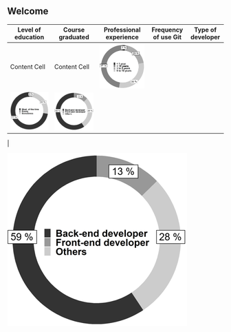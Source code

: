 ## Welcome 



| Level of education  | Course graduated |Professional experience  |Frequency of use Git |Type of developer |
| ------------- | ------------- |------------- |------------- |------------- |
| Content Cell  | Content Cell  |![](https://github.com/johnatan-si/JSERD2020/blob/master/development.PNG)
 |![](https://github.com/johnatan-si/JSERD2020/blob/master/git.PNG) |![](https://github.com/johnatan-si/JSERD2020/blob/master/applications.PNG?raw=true)
|



![](https://github.com/johnatan-si/JSERD2020/blob/master/applications.PNG?raw=true)




